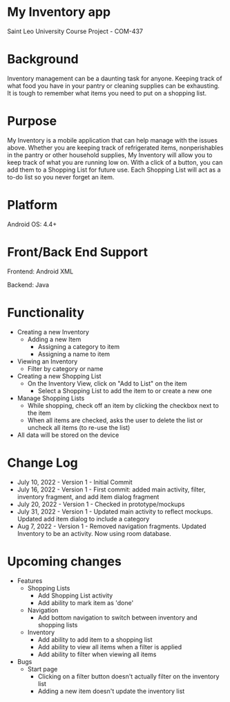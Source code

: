 # My Inventory app
Saint Leo University Course Project - COM-437

# Background
Inventory management can be a daunting task for anyone. Keeping track of what food you have in your pantry or cleaning supplies can be exhausting. It is tough to remember what items you need to put on a shopping list.

# Purpose
My Inventory is a mobile application that can help manage with the issues above. Whether you are keeping track of refrigerated items, nonperishables in the pantry or other household supplies, My Inventory will allow you to keep track of what you are running low on. With a click of a button, you can add them to a Shopping List for future use. Each Shopping List will act as a to-do list so you never forget an item.

# Platform
Android OS: 4.4+

# Front/Back End Support
Frontend: Android XML

Backend: Java

# Functionality
* Creating a new Inventory
  * Adding a new Item
    * Assigning a category to item
    * Assigning a name to item
* Viewing an Inventory
  * Filter by category or name
* Creating a new Shopping List
  * On the Inventory View, click on "Add to List" on the item
    * Select a Shopping List to add the item to or create a new one
* Manage Shopping Lists
  * While shopping, check off an item by clicking the checkbox next to the item
  * When all items are checked, asks the user to delete the list or uncheck all items (to re-use the list)
* All data will be stored on the device

# Change Log
* July 10, 2022 - Version 1 - Initial Commit
* July 16, 2022 - Version 1 - First commit: added main activity, filter, inventory fragment, and add item dialog fragment
* July 20, 2022 - Version 1 - Checked in prototype/mockups
* July 31, 2022 - Version 1 - Updated main activity to reflect mockups. Updated add item dialog to include a category
* Aug 7, 2022 - Version 1 - Removed navigation fragments. Updated Inventory to be an activity. Now using room database.

# Upcoming changes
* Features
  * Shopping Lists
    * Add Shopping List activity
    * Add ability to mark item as 'done'
  * Navigation
    * Add bottom navigation to switch between inventory and shopping lists
  * Inventory
    * Add ability to add item to a shopping list
    * Add ability to view all items when a filter is applied
    * Add ability to filter when viewing all items
* Bugs
  * Start page
    * Clicking on a filter button doesn't actually filter on the inventory list
    * Adding a new item doesn't update the inventory list

